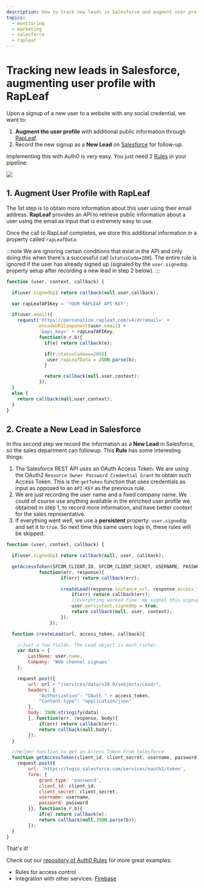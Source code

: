 ```yaml
---
description: How to track new leads in Salesforce and augment user profile with Rapleaf.
topics:
  - monitoring
  - marketing
  - salesforce
  - rapleaf
---
```


# Tracking new leads in Salesforce, augmenting user profile with RapLeaf

Upon a signup of a new user to a website with any social credential, we want to:

1. __Augment the user profile__ with additional public information through [RapLeaf](http://www.rapleaf.com/).
2. Record the new signup as a __New Lead__ on [Salesforce](http://www.salesforce.com/) for follow-up.

Implementing this with Auth0 is very easy. You just need 2 [Rules](/rules) in your pipeline:

![](/media/articles/tutorials/rapleaf-salesforce.png)

## 1. Augment User Profile with RapLeaf

The 1st step is to obtain more information about this user using their email address. __RapLeaf__ provides an API to retrieve public information about a user using the email as input that is extremely easy to use.

Once the call to RapLeaf completes, we store this additional information in a property called `rapLeafData`:

:::note
We are ignoring certain conditions that exist in the API and only doing this when there's a successful call (`statusCode=200`). The entire rule is ignored if the user has already signed up (signaled by the `user.signedUp` property setup after recording a new lead in step 2 below).
:::

```js
function (user, context, callback) {

  if(user.signedUp) return callback(null,user,callback);

  var rapLeafAPIKey = 'YOUR RAPLEAF API KEY';

  if(user.email){
    request('https://personalize.rapleaf.com/v4/dr?email=' +
            encodeURIComponent(user.email) +
            '&api_key=' + rapLeafAPIKey,
            function(e,r,b){  
              if(e) return callback(e);

              if(r.statusCode===200){
               user.rapLeafData = JSON.parse(b);
              }

              return callback(null,user,context);
            });
  }
  else {
    return callback(null,user,context);
  }
}
```

## 2. Create a New Lead in Salesforce

In this second step we record the information as a __New Lead__ in Salesforce, so the sales department can followup. This __Rule__ has some interesting things:

1. The Salesforce REST API uses an OAuth Access Token. We are using the OAuth2 `Resource Owner Password Credential Grant` to obtain such Access Token. This is the `getToken` function that uses credentials as input as opposed to an `API-KEY` as the previous rule.
2. We are just recording the user name and a fixed company name. We could of course use anything available in the enriched user profile we obtained in step 1, to record more information, and have better context for the sales representative.
3. If everything went well, we use a __persistent__ property: `user.signedUp` and set it to `true`. So next time this same users logs in, these rules will be skipped.

```js
function (user, context, callback) {

  if(user.signedUp) return callback(null, user, callback);

  getAccessToken(SFCOM_CLIENT_ID, SFCOM_CLIENT_SECRET, USERNAME, PASSWORD,
            function(err, response){
                    if(err) return callback(err);

                    createLead(response.instance_url, response.access_token, function(err, result){
                        if(err) return callback(err);
                        //Everyhting worked fine. We signal this signup was successful.
                        user.persistent.signedUp = true;
                        return callback(null, user, context);
                    });
                });

  function createLead(url, access_token, callback){

    //Just a few fields. The Lead object is much richer.
    var data = {
        LastName: user.name,
        Company: 'Web channel signups'
    };

    request.post({
        url: url + "/services/data/v20.0/sobjects/Lead/",
        headers: {
            "Authorization": "OAuth " + access_token,
            "Content-type": "application/json"
        },
        body: JSON.stringify(data)
        }, function(err, response, body){
            if(err) return callback(err);
            return callback(null,body);
        });
  }

  //Helper function to get an Access Token from Salesforce
  function getAccessToken(client_id, client_secret, username, password, callback){
    request.post({
        url: 'https://login.salesforce.com/services/oauth2/token',
        form: {
            grant_type: 'password',
            client_id: client_id,
            client_secret: client_secret,
            username: username,
            password: password
        }}, function(e,r,b){
            if(e) return callback(e);
            return callback(null,JSON.parse(b));
        });
  }
}
```
That's it!

Check out our [repository of Auth0 Rules](https://github.com/auth0/rules) for more great examples:

* Rules for access control
* Integration with other services: [Firebase](http://firebase.com)
